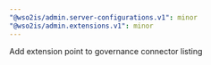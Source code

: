 ```yaml
---
"@wso2is/admin.server-configurations.v1": minor
"@wso2is/admin.extensions.v1": minor
---
```


Add extension point to governance connector listing

